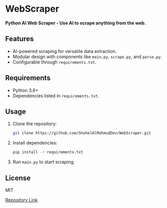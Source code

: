 
# WebScraper

**Python AI Web Scraper - Use AI to scrape anything from the web.**

## Features

- AI-powered scraping for versatile data extraction.
- Modular design with components like `main.py`, `scrape.py`, and `parse.py`.
- Configurable through `requirements.txt`.

## Requirements

- Python 3.8+
- Dependencies listed in `requirements.txt`.

## Usage

1. Clone the repository:
   ```bash
   git clone https://github.com/ShohelAlMahmudDev/WebScraper.git
   ```
2. Install dependencies:
   ```bash
   pip install -r requirements.txt
   ```
3. Run `main.py` to start scraping.

## License

MIT

[Repository Link](https://github.com/ShohelAlMahmudDev/WebScraper)
